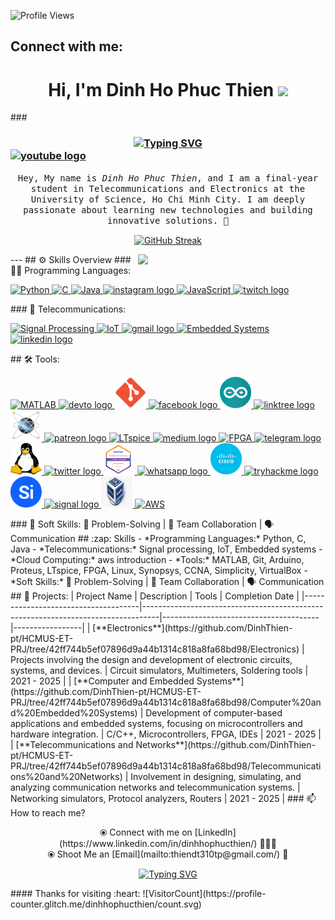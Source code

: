 <p align="left"> <img src="https://komarev.com/ghpvc/?username=dinhhophucthien&label=Profile%20views&color=0e75b6&style=flat" alt="Profile Views" /> </p>
<h2 align="left">Connect with me:</h2>

<h1 align="center">Hi, I'm Dinh Ho Phuc Thien <img src="https://media.giphy.com/media/hvRJCLFzcasrR4ia7z/giphy.gif" width="35"></h1>
###

<h3 align="center">
  <a href="https://git.io/typing-svg">
    <img src="https://readme-typing-svg.demolab.com?font=monoscope&weight=500&size=30&duration=3000&pause=800&center=true&vCenter=true&width=435&lines=Hi+there%2C+I'm+Dinh+Thien;I+hope+you're+doing+well;Enjoy+your+time+%3A)" alt="Typing SVG" />
<div align="left">
  <a href="https://www.youtube.com/@awjunaid/featured" target="_blank">
    <img src="https://img.shields.io/static/v1?message=Youtube&logo=youtube&label=&color=FF0000&logoColor=white&labelColor=&style=for-the-badge" height="27" alt="youtube logo"  />
  </a>
</h3>
<p align="center">
  <samp>
    Hey, My name is <em>Dinh Ho Phuc Thien</em>, and I am a final-year student in Telecommunications and Electronics at the University of Science, Ho Chi Minh City. I am deeply passionate about learning new technologies and building innovative solutions. 🚀
  </samp>
  <br />
</p>
<p align="center">
  <a href="https://git.io/streak-stats">
    <img align="center" src="https://github-readme-streak-stats.herokuapp.com?user=DinhThien-pt&theme=algolia" alt="GitHub Streak" />
  </a>
</p>
<img align='right' src="https://media.giphy.com/media/jRf5fsn8G6YaogAWxn/giphy.gif" width="300">
---
## ⚙️ Skills Overview
### 👨‍💻 Programming Languages:
<p>
  <a href="https://www.python.org/" target="_blank">
    <img src="https://cdn.jsdelivr.net/gh/devicons/devicon/icons/python/python-original.svg" alt="Python" width="50" height="50"/>
  </a>
  <a href="https://devdocs.io/c/" target="_blank">
    <img src="https://cdn.jsdelivr.net/gh/devicons/devicon/icons/c/c-original.svg" alt="C" width="50" height="50"/>
  </a>
  <a href="https://www.java.com/" target="_blank">
    <img src="https://cdn.jsdelivr.net/gh/devicons/devicon/icons/java/java-original.svg" alt="Java" width="50" height="50"/>
  <a href="https://www.instagram.com/awjunaid_" target="_blank">
    <img src="https://img.shields.io/static/v1?message=Instagram&logo=instagram&label=&color=E4405F&logoColor=white&labelColor=&style=for-the-badge" height="27" alt="instagram logo"  />
  </a>
  <a href="https://developer.mozilla.org/en-US/docs/Web/JavaScript" target="_blank">
    <img src="https://cdn.jsdelivr.net/gh/devicons/devicon/icons/javascript/javascript-original.svg" alt="JavaScript" width="50" height="50"/>
  <a href="https://www.twitch.tv/awjunaid" target="_blank">
    <img src="https://img.shields.io/static/v1?message=Twitch&logo=twitch&label=&color=9146FF&logoColor=white&labelColor=&style=for-the-badge" height="27" alt="twitch logo"  />
  </a>
</p>
### 📡 Telecommunications:
<p>
  <a href="https://en.wikipedia.org/wiki/Signal_processing" target="_blank">
    <img src="https://upload.wikimedia.org/wikipedia/commons/thumb/2/20/Sine_wave_icon.svg/512px-Sine_wave_icon.svg.png" alt="Signal Processing" width="50" height="50"/>
  </a>
  <a href="https://www.iotforall.com/" target="_blank">
    <img src="https://www.vectorlogo.zone/logos/iot/iot-icon.svg" alt="IoT" width="50" height="50"/>
  <a href="mailto:abdulwahabjunaid07@gmail.com" target="_blank">
    <img src="https://img.shields.io/static/v1?message=Gmail&logo=gmail&label=&color=D14836&logoColor=white&labelColor=&style=for-the-badge" height="27" alt="gmail logo"  />
  </a>
  <a href="https://en.wikipedia.org/wiki/Embedded_system" target="_blank">
    <img src="https://upload.wikimedia.org/wikipedia/commons/thumb/1/1e/Embedded_systems_logo.svg/512px-Embedded_systems_logo.svg.png" alt="Embedded Systems" width="50" height="50"/>
  <a href="https://www.linkedin.com/in/aw-junaid" target="_blank">
    <img src="https://img.shields.io/static/v1?message=LinkedIn&logo=linkedin&label=&color=0077B5&logoColor=white&labelColor=&style=for-the-badge" height="27" alt="linkedin logo"  />
  </a>
</p>
## 🛠 Tools:
<p>
  <a href="https://www.mathworks.com/products/matlab.html" target="_blank">
    <img src="https://upload.wikimedia.org/wikipedia/commons/2/21/Matlab_Logo.png" alt="MATLAB" width="50" height="50"/>
  <a href="https://dev.to/awjunaid" target="_blank">
    <img src="https://img.shields.io/static/v1?message=dev.to&logo=dev.to&label=&color=0A0A0A&logoColor=white&labelColor=&style=for-the-badge" height="27" alt="devto logo"  />
  </a>
  <a href="https://git-scm.com/" target="_blank">
    <img src="https://github.com/tuan22th4/Images/blob/main/git.png" alt="Git" width="50" height="50"/>
  <a href="https://www.facebook.com/awjuna1d" target="_blank">
    <img src="https://img.shields.io/static/v1?message=Facebook&logo=facebook&label=&color=1877F2&logoColor=white&labelColor=&style=for-the-badge" height="27" alt="facebook logo"  />
  </a>
  <a href="https://www.arduino.cc/" target="_blank">
    <img src="https://github.com/tuan22th4/Images/blob/main/arduino.svg" alt="Arduino" width="50" height="50"/>
  <a href="https://linktr.ee/awjunaid" target="_blank">
    <img src="https://img.shields.io/static/v1?message=Linktree&logo=linktree&label=&color=1de9b6&logoColor=white&labelColor=&style=for-the-badge" height="27" alt="linktree logo"  />
  </a>
  <a href="https://www.labcenter.com/" target="_blank">
    <img src="https://github.com/tuan22th4/Images/blob/main/proteus.png" alt="Proteus" width="50" height="50"/>
  <a href="https://www.patreon.com/awjunaid" target="_blank">
    <img src="https://img.shields.io/static/v1?message=Patreon&logo=patreon&label=&color=F96854&logoColor=white&labelColor=&style=for-the-badge" height="27" alt="patreon logo"  />
  </a>
  <a href="https://www.analog.com/en/design-center/design-tools-and-calculators/ltspice-simulator.html" target="_blank">
    <img src="https://github.com/tuan22th4/Images/blob/main/ltspice-icon.avif" alt="LTspice" width="50" height="50"/>
  <a href="https://medium.com/@aw-junaid" target="_blank">
    <img src="https://img.shields.io/static/v1?message=Medium&logo=medium&label=&color=12100E&logoColor=white&labelColor=&style=for-the-badge" height="27" alt="medium logo"  />
  </a>
  <a href="https://www.intel.com/" target="_blank">
    <img src="https://github.com/tuan22th4/Images/blob/main/quartusii_icon.ico" alt="FPGA" width="50" height="50"/>
  <a href="https://t.me/aw_junaid" target="_blank">
    <img src="https://img.shields.io/static/v1?message=Telegram&logo=telegram&label=&color=2CA5E0&logoColor=white&labelColor=&style=for-the-badge" height="27" alt="telegram logo"  />
  </a>
  <a href="https://www.linux.org/" target="_blank">
    <img src="https://github.com/tuan22th4/Images/blob/main/linux.png" alt="Linux" width="50" height="50"/>
  <a href="https://twitter.com/awjunaid_" target="_blank">
    <img src="https://img.shields.io/static/v1?message=Twitter&logo=twitter&label=&color=1DA1F2&logoColor=white&labelColor=&style=for-the-badge" height="27" alt="twitter logo"  />
  </a>
  <a href="https://www.synopsys.com/" target="_blank">
    <img src="https://github.com/tuan22th4/Images/blob/main/synopsys.png" alt="Synopsys" width="50" height="50"/>
  <a href="https://whatsapp.com/channel/0029VaCXDFaDJ6H8eKO6bB1p" target="_blank">
    <img src="https://img.shields.io/static/v1?message=Whatsapp&logo=whatsapp&label=&color=25D366&logoColor=white&labelColor=&style=for-the-badge" height="27" alt="whatsapp logo"  />
  </a>
  <a href="https://www.cisco.com/" target="_blank">
    <img src="https://github.com/tuan22th4/Images/blob/main/cisco.png" alt="CCNA" width="50" height="50"/>
  <a href="https://tryhackme.com/p/abdulwahabjunaid" target="_blank">
    <img src="https://img.shields.io/static/v1?message=TryHackMe&logo=tryhackme&label=&color=88cc14&logoColor=white&labelColor=&style=for-the-badge" height="27" alt="tryhackme logo"  />
  </a>
  <a href="https://www.ti.com/tool/SIMPLELINK-SDK" target="_blank">
    <img src="https://github.com/tuan22th4/Images/blob/main/simplicity-studio-blue.png" alt="Simplicity" width="50" height="50"/>
  <a href="https://signal.group/#CjQKIIn4N7hSjCHxyHraz0LMLKOOxHWEM9vj6xrlx9cqLY4KEhD-GB0mJ0Q8Qn5iEB3R1kOk" target="_blank">
    <img src="https://img.shields.io/static/v1?message=Signal&logo=signal&label=&color=039BE5&logoColor=white&labelColor=&style=for-the-badge" height="27" alt="signal logo"  />
  </a>
  <a href="https://www.virtualbox.org/" target="_blank">
    <img src="https://github.com/tuan22th4/Images/blob/main/virtual-box.png" width="50" height="50"/>
  </a>
  <a href="https://aws.amazon.com/" target="_blank">
    <img src="https://media.licdn.com/dms/image/D4D12AQEmC2CSTK0unw/article-cover_image-shrink_600_2000/0/1691964348159?e=2147483647&v=beta&t=UA2DD5lAEDP28NHD9BRZIoriUAdwNxY8P465qku8lNY" alt="AWS" width="70" height="50"/>
  </a>
</p>
### 🤝 Soft Skills:
🧠 Problem-Solving | 👥 Team Collaboration | 🗣 Communication
## :zap: Skills
- *Programming Languages:* Python, C, Java
- *Telecommunications:* Signal processing, IoT, Embedded systems
- *Cloud Computing:* aws introduction
- *Tools:* MATLAB, Git, Arduino, Proteus, LTspice, FPGA, Linux, Synopsys, CCNA, Simplicity, VirtualBox
- *Soft Skills:* 🧠 Problem-Solving | 👥 Team Collaboration | 🗣 Communication
## 🚀 Projects:
| Project Name                        | Description                                                                      | Tools                                 | Completion Date |
|-------------------------------------|----------------------------------------------------------------------------------|---------------------------------------|-----------------|
| [**Electronics**](https://github.com/DinhThien-pt/HCMUS-ET-PRJ/tree/42ff744b5ef07896d9a44b1314c818a8fa68bd98/Electronics) | Projects involving the design and development of electronic circuits, systems, and devices. | Circuit simulators, Multimeters, Soldering tools | 2021 - 2025 |
| [**Computer and Embedded Systems**](https://github.com/DinhThien-pt/HCMUS-ET-PRJ/tree/42ff744b5ef07896d9a44b1314c818a8fa68bd98/Computer%20and%20Embedded%20Systems) | Development of computer-based applications and embedded systems, focusing on microcontrollers and hardware integration. | C/C++, Microcontrollers, FPGA, IDEs   | 2021 - 2025 |
| [**Telecommunications and Networks**](https://github.com/DinhThien-pt/HCMUS-ET-PRJ/tree/42ff744b5ef07896d9a44b1314c818a8fa68bd98/Telecommunications%20and%20Networks) | Involvement in designing, simulating, and analyzing communication networks and telecommunication systems. | Networking simulators, Protocol analyzers, Routers | 2021 - 2025 |
### 📫 How to reach me? 
<p align="center">
  ⦿ Connect with me on [LinkedIn](https://www.linkedin.com/in/dinhhophucthien/) 👨🏻‍💻 <br>
  ⦿ Shoot Me an [Email](mailto:thiendt310tp@gmail.com/) 💌 <br>
</p>
<p align="center"><a href="https://git.io/typing-svg"><img src="https://readme-typing-svg.demolab.com?font=monoscope&weight=500&size=30&duration=3000&pause=800&color=60F74D&background=5A56FF00&center=true&vCenter=true&width=435&lines=Thanks%2C+You're+Awesome+%3A)" alt="Typing SVG" /></a></p>
#### Thanks for visiting :heart:
![VisitorCount](https://profile-counter.glitch.me/dinhhophucthien/count.svg)
</div>
